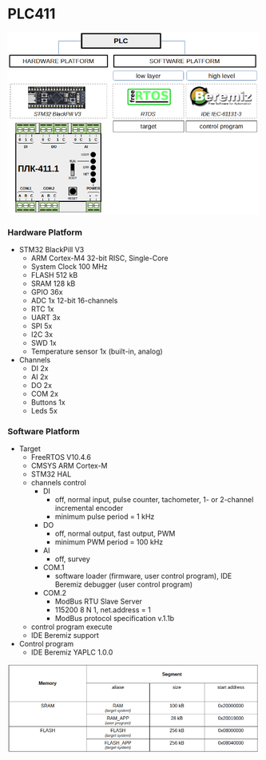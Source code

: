 # PLC411

![scheme](./images/plc411.png)

### Hardware Platform

- STM32 BlackPill V3
  - ARM Cortex-M4 32-bit RISC, Single-Core
  - System Clock 100 MHz
  - FLASH 512 kB
  - SRAM 128 kB
  - GPIO 36x
  - ADC 1x 12-bit 16-channels
  - RTC 1x
  - UART 3x
  - SPI 5x
  - I2C 3x
  - SWD 1x
  - Temperature sensor 1x (built-in, analog)
- Channels
  - DI 2x
  - AI 2x
  - DO 2x
  - COM 2x
  - Buttons 1x
  - Leds 5x

### Software Platform

- Target
  - FreeRTOS V10.4.6
  - CMSYS ARM Cortex-M
  - STM32 HAL
  - channels control
    - DI
      - off, normal input, pulse counter, tachometer, 1- or 2-channel incremental encoder 
      - minimum pulse period = 1 kHz
    - DO
      - off, normal output, fast output, PWM
      - minimum PWM period = 100 kHz
    - AI
      - off, survey
    - COM.1
      - software loader (firmware, user control program), IDE Beremiz debugger (user control program)
    - COM.2
      - ModBus RTU Slave Server
      - 115200 8 N 1, net.address = 1
      - ModBus protocol specification v.1.1b
  - control program execute
  - IDE Beremiz support
- Control program
  - IDE Beremiz YAPLC 1.0.0

![memory](./images/plc411-memory.png)

